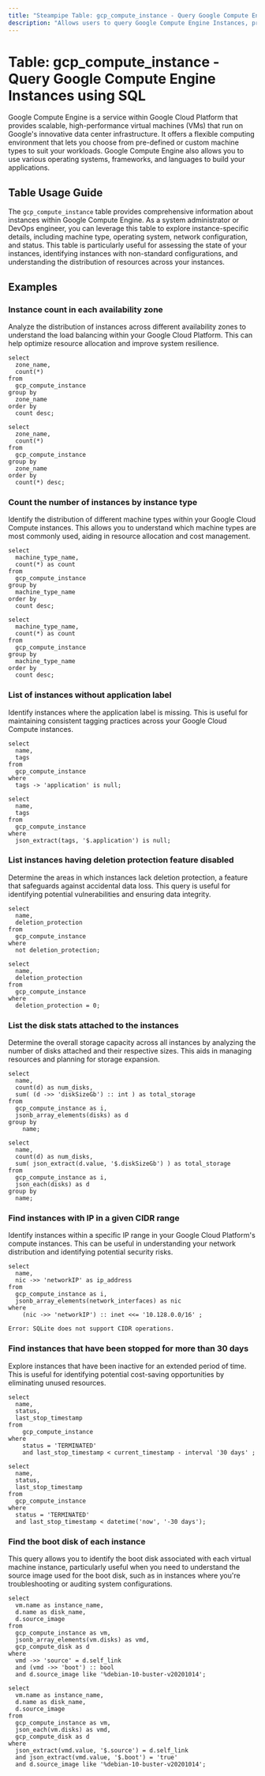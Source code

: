 ```yaml
---
title: "Steampipe Table: gcp_compute_instance - Query Google Compute Engine Instances using SQL"
description: "Allows users to query Google Compute Engine Instances, providing detailed information about each instance's configuration, status, and associated resources."
---
```


# Table: gcp_compute_instance - Query Google Compute Engine Instances using SQL

Google Compute Engine is a service within Google Cloud Platform that provides scalable, high-performance virtual machines (VMs) that run on Google's innovative data center infrastructure. It offers a flexible computing environment that lets you choose from pre-defined or custom machine types to suit your workloads. Google Compute Engine also allows you to use various operating systems, frameworks, and languages to build your applications.

## Table Usage Guide

The `gcp_compute_instance` table provides comprehensive information about instances within Google Compute Engine. As a system administrator or DevOps engineer, you can leverage this table to explore instance-specific details, including machine type, operating system, network configuration, and status. This table is particularly useful for assessing the state of your instances, identifying instances with non-standard configurations, and understanding the distribution of resources across your instances.

## Examples

### Instance count in each availability zone
Analyze the distribution of instances across different availability zones to understand the load balancing within your Google Cloud Platform. This can help optimize resource allocation and improve system resilience.

```sql+postgres
select
  zone_name,
  count(*)
from
  gcp_compute_instance
group by
  zone_name
order by
  count desc;
```

```sql+sqlite
select
  zone_name,
  count(*)
from
  gcp_compute_instance
group by
  zone_name
order by
  count(*) desc;
```


### Count the number of instances by instance type
Identify the distribution of different machine types within your Google Cloud Compute instances. This allows you to understand which machine types are most commonly used, aiding in resource allocation and cost management.
```sql+postgres
select
  machine_type_name,
  count(*) as count
from
  gcp_compute_instance
group by
  machine_type_name
order by
  count desc;
```

```sql+sqlite
select
  machine_type_name,
  count(*) as count
from
  gcp_compute_instance
group by
  machine_type_name
order by
  count desc;
```


### List of instances without application label
Identify instances where the application label is missing. This is useful for maintaining consistent tagging practices across your Google Cloud Compute instances.
```sql+postgres
select
  name,
  tags
from
  gcp_compute_instance
where
  tags -> 'application' is null;
```

```sql+sqlite
select
  name,
  tags
from
  gcp_compute_instance
where
  json_extract(tags, '$.application') is null;
```


### List instances having deletion protection feature disabled
Determine the areas in which instances lack deletion protection, a feature that safeguards against accidental data loss. This query is useful for identifying potential vulnerabilities and ensuring data integrity.

```sql+postgres
select
  name,
  deletion_protection
from
  gcp_compute_instance
where
  not deletion_protection;
```

```sql+sqlite
select
  name,
  deletion_protection
from
  gcp_compute_instance
where
  deletion_protection = 0;
```


### List the disk stats attached to the instances
Determine the overall storage capacity across all instances by analyzing the number of disks attached and their respective sizes. This aids in managing resources and planning for storage expansion.

```sql+postgres
select
  name,
  count(d) as num_disks,
  sum( (d ->> 'diskSizeGb') :: int ) as total_storage
from
  gcp_compute_instance as i,
  jsonb_array_elements(disks) as d
group by
    name;
```

```sql+sqlite
select
  name,
  count(d) as num_disks,
  sum( json_extract(d.value, '$.diskSizeGb') ) as total_storage
from
  gcp_compute_instance as i,
  json_each(disks) as d
group by
  name;
```


### Find instances with IP in a given CIDR range
Identify instances within a specific IP range in your Google Cloud Platform's compute instances. This can be useful in understanding your network distribution and identifying potential security risks.

```sql+postgres
select
  name,
  nic ->> 'networkIP' as ip_address
from
  gcp_compute_instance as i,
  jsonb_array_elements(network_interfaces) as nic
where
    (nic ->> 'networkIP') :: inet <<= '10.128.0.0/16' ;
```

```sql+sqlite
Error: SQLite does not support CIDR operations.
```


### Find instances that have been stopped for more than 30 days
Explore instances that have been inactive for an extended period of time. This is useful for identifying potential cost-saving opportunities by eliminating unused resources.
```sql+postgres
select
  name,
  status,
  last_stop_timestamp
from
    gcp_compute_instance
where
    status = 'TERMINATED'
    and last_stop_timestamp < current_timestamp - interval '30 days' ;
```

```sql+sqlite
select
  name,
  status,
  last_stop_timestamp
from
  gcp_compute_instance
where
  status = 'TERMINATED'
  and last_stop_timestamp < datetime('now', '-30 days');
```


### Find the boot disk of each instance
This query allows you to identify the boot disk associated with each virtual machine instance, particularly useful when you need to understand the source image used for the boot disk, such as in instances where you're troubleshooting or auditing system configurations.
```sql+postgres
select
  vm.name as instance_name,
  d.name as disk_name,
  d.source_image
from
  gcp_compute_instance as vm,
  jsonb_array_elements(vm.disks) as vmd,
  gcp_compute_disk as d
where
  vmd ->> 'source' = d.self_link
  and (vmd ->> 'boot') :: bool
  and d.source_image like '%debian-10-buster-v20201014';
```

```sql+sqlite
select
  vm.name as instance_name,
  d.name as disk_name,
  d.source_image
from
  gcp_compute_instance as vm,
  json_each(vm.disks) as vmd,
  gcp_compute_disk as d
where
  json_extract(vmd.value, '$.source') = d.self_link
  and json_extract(vmd.value, '$.boot') = 'true'
  and d.source_image like '%debian-10-buster-v20201014';
```